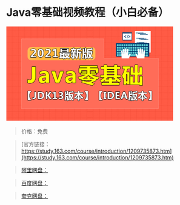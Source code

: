 # Java零基础视频教程（小白必备）

![img](../../../assets/study163/free/2b0025c6de344c65be5136939912711b.jpg)

> 价格：免费

> [官方链接：https://study.163.com/course/introduction/1209735873.htm](https://study.163.com/course/introduction/1209735873.htm)

> [阿里网盘：]()

> [百度网盘：]()

> [夸克网盘：]()
